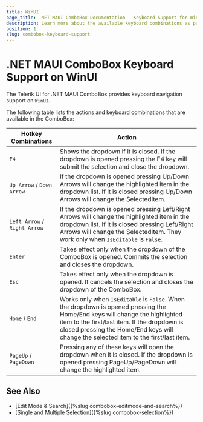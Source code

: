 ```yaml
---
title: WinUI
page_title: .NET MAUI ComboBox Documentation - Keyboard Support for WinUI
description: Learn more about the available keyboard combinations as part of the supported Telerik UI for .NET MAUI ComboBox accessibility standards.
position: 1
slug: combobox-keyboard-support
---
```


# .NET MAUI ComboBox Keyboard Support on WinUI

The Telerik UI for .NET MAUI ComboBox provides keyboard navigation support on `WinUI`.

The following table lists the actions and keyboard combinations that are available in the ComboBox:

| Hotkey Combinations  | Action 		   |
|----------------------|-------------------|
| `F4` | Shows the dropdown if it is closed. If the dropdown is opened pressing the F4 key will submit the selection and close the dropdown. |
| `Up Arrow` / `Down Arrow` | If the dropdown is opened pressing Up/Down Arrows will change the highlighted item in the dropdown list. If it is closed pressing Up/Down Arrows will change the SelectedItem.|
| `Left Arrow` / `Right Arrow` | If the dropdown is opened pressing Left/Right Arrows will change the highlighted item in the dropdown list. If it is closed pressing Left/Right Arrows will change the SelectedItem. They work only when `IsEditable` is `False`. |
| `Enter` |Takes effect only when the dropdown of the ComboBox is opened. Commits the selection and closes the dropdown. |
| `Esc`	| Takes effect only when the dropdown is opened. It cancels the selection and closes the dropdown of the ComboBox. |
| `Home` / `End` | Works only when `IsEditable` is `False`. When the dropdown is opened pressing the Home/End keys will change the highlighted item to the first/last item. If the dropdown is closed pressing the Home/End keys will change the selected item to the first/last item.|
| `PageUp` / `PageDown` | Pressing any of these keys will open the dropdown when it is closed. If the dropdown is opened pressing PageUp/PageDown will change the highlighted item. |

## See Also

- [Edit Mode & Search]({%slug combobox-editmode-and-search%}) 
- [Single and Multiple Selection]({%slug combobox-selection%})
